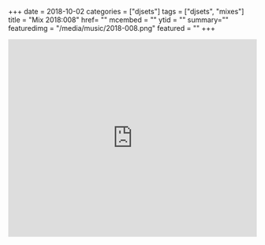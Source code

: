 +++
date = 2018-10-02
categories = ["djsets"]
tags = ["djsets", "mixes"]
title = "Mix 2018:008"
href= ""
mcembed = ""
ytid = ""
summary=""
featuredimg = "/media/music/2018-008.png"
featured = ""
+++

<div class="mix"><div class="embed" >
  <iframe width="100%" height="400" src="https://www.mixcloud.com/widget/iframe/?dark=1&feed=%2Fdjkonigi%2F2018008-tech-house-tuesday%2F" frameborder="0" ></iframe>
</div></div>

